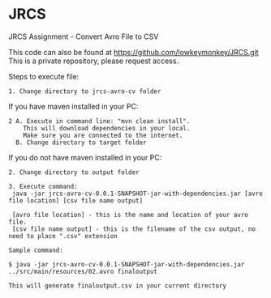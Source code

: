 # JRCS
JRCS Assignment - Convert Avro File to CSV


This code can also be found at https://github.com/lowkeymonkey/JRCS.git 
This is a private repository, please request access.


Steps to execute file:

    1. Change directory to jrcs-avro-cv folder

If you have maven installed in your PC:

    2 A. Execute in command line: "mvn clean install".
        This will download dependencies in your local.
        Make sure you are connected to the internet.
      B. Change directory to target folder 

If you do not have maven installed in your PC:

    2. Change directory to output folder

    3. Execute command:
     java -jar jrcs-avro-cv-0.0.1-SNAPSHOT-jar-with-dependencies.jar [avro file location] [csv file name output]
     
     [avro file location] - this is the name and location of your avro file.
     [csv file name output] - this is the filename of the csv output, no need to place ".csv" extension
     
    Sample command:
    
    $ java -jar jrcs-avro-cv-0.0.1-SNAPSHOT-jar-with-dependencies.jar ../src/main/resources/02.avro finaloutput
    
    This will generate finaloutput.csv in your current directory
    
    